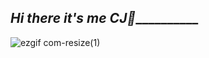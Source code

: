   ## _____________________________Hi there it's me CJ👋_______________________________________

![ezgif com-resize(1)](https://github.com/user-attachments/assets/46018214-95f4-451a-9bdd-beffbcfade0c)
